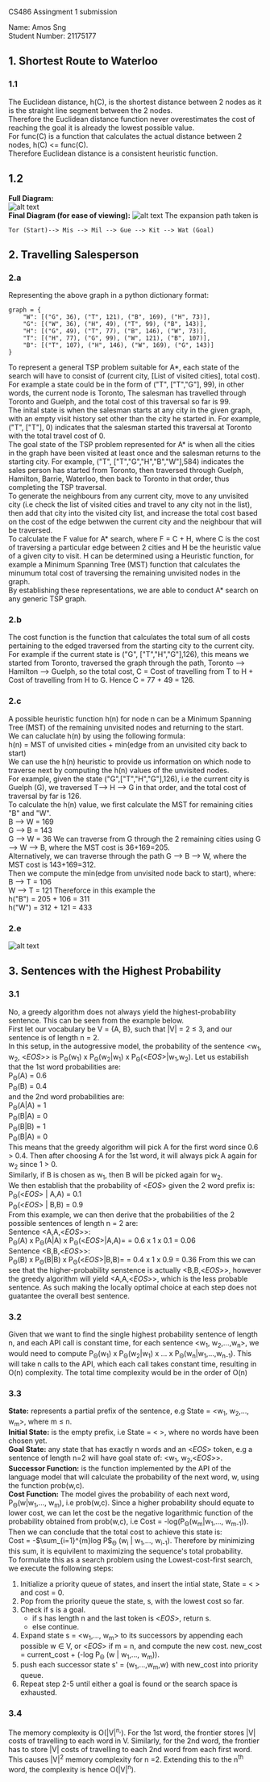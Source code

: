 CS486 Assingment 1 submission

Name: Amos Sng  
Student Number: 21175177

## 1. Shortest Route to Waterloo

### 1.1
The Euclidean distance, h(C), is the shortest distance between 2 nodes as it is the straight line segment between the 2 nodes.  
Therefore the Euclidean distance function never overestimates the cost of reaching the goal it is already the lowest possible value.  
For func(C) is a function that calculates the actual distance between 2 nodes, h(C) <= func(C).  
Therefore Euclidean distance is a consistent heuristic function.

## 1.2
**Full Diagram:**   
![alt text](diagrams/Assignment1Q1.2FullDiagram.png)  
**Final Diagram (for ease of viewing):**
![alt text](diagrams/Assignment1Q1.2FinalDiag.png)
The expansion path taken is
```
Tor (Start)--> Mis --> Mil --> Gue --> Kit --> Wat (Goal)
```

## 2. Travelling Salesperson

### 2.a
Representing the above graph in a python dictionary format:

```
graph = {
    "W": [("G", 36), ("T", 121), ("B", 169), ("H", 73)],
    "G": [("W", 36), ("H", 49), ("T", 99), ("B", 143)],
    "H": [("G", 49), ("T", 77), ("B", 146), ("W", 73)],
    "T": [("H", 77), ("G", 99), ("W", 121), ("B", 107)],
    "B": [("T", 107), ("H", 146), ("W", 169), ("G", 143)]
}
```
To represent a general TSP problem suitable for A*, each state of the search will have to consist of (current city, [List of visited cities], total cost). For example a state could be in the form of ("T", ["T","G"], 99), in other words, the current node is Toronto, The salesman has travelled through Toronto and Guelph, and the total cost of this traversal so far is 99.  
The inital state is when the salesman starts at any city in the given graph, with an empty visit history set other than the city he started in. For example, ("T", ["T"], 0) indicates that the salesman started this traversal at Toronto with the total travel cost of 0.  
The goal state of the TSP problem represented for A* is when all the cities in the graph have been visited at least once and the salesman returns to the starting city. For example, ("T", ["T","G","H","B","W"],584) indicates the sales person has started from Toronto, then traversed through Guelph, Hamilton, Barrie, Waterloo, then back to Toronto in that order, thus completing the TSP traversal.  
To generate the neighbours from any current city, move to any unvisited city (i.e check the list of visited cities and travel to any city not in the list), then add that city into the visited city list, and increase the total cost based on the cost of the edge betwwen the current city and the neighbour that will be traversed.  
To calculate the F value for A* search, where F = C + H, where C is the cost of traversing a particular edge between 2 cities and H be the heuristic value of a given city to visit. H can be determined using a Heuristic function, for example a Minimum Spanning Tree (MST) function that calculates the minumum total cost of traversing the remaining unvisited nodes in the graph.  
By establishing these representations, we are able to conduct A* search on any generic TSP graph.

### 2.b 
The cost function is the function that calculates the total sum of all costs pertaining to the edged traversed from the starting city to the current city.  
For example if the current state is ("G", ["T","H","G"],126), this means we started from Toronto, traversed the graph through the path, Toronto --> Hamilton --> Guelph, so the total cost, C = Cost of travelling from T to H + Cost of travelling from H to G. Hence C = 77 + 49 = 126.

### 2.c  
A possible heuristic function h(n) for node n can be a Minimum Spanning Tree (MST) of the remaining unvisited nodes and returning to the start.  
We can caluclate h(n) by using the following formula:  
h(n) = MST of unvisited cities + min(edge from an unvisited city back to start)  
We can use the h(n) heuristic to provide us information on which node to traverse next by computing the h(n) values of the unvisited nodes.  
For example, given the state ("G",["T","H","G"],126), i.e the current city is Guelph (G), we traversed T--> H --> G in that order, and the total cost of traversal by far is 126.  
To calculate the h(n) value, we first calculate the MST for remaining cities "B" and "W".  
B --> W = 169  
G --> B = 143  
G --> W = 36
We can traverse from G through the 2 remaining cities using G --> W --> B, where the MST cost is 36+169=205.  
Alternatively, we can traverse through the path G --> B --> W, where the MST cost is 143+169=312.  
Then we compute the min(edge from unvisited node back to start), where:  
B --> T = 106  
W --> T = 121
Thereforce in this example the  
h("B") = 205 + 106 = 311  
h("W") = 312 + 121 = 433  

### 2.e  
![alt text](diagrams/Assignment2Qe.png)

## 3. Sentences with the Highest Probability
### 3.1 
No, a greedy algorithm does not always yield the highest-probability sentence. This can be seen from the example below.  
First let our vocabulary be V = {A, B}, such that |V| = 2 $\le$ 3, and our sentence is of length n = 2.  
In this setup, in the autogressive model, the probability of the sentence <w<sub>1</sub>, w<sub>2</sub>, <$EOS$>> is P<sub>Θ</sub>(w<sub>1</sub>) x P<sub>Θ</sub>(w<sub>2</sub>|w<sub>1</sub>) x P<sub>Θ</sub>(<$EOS$>|w<sub>1</sub>,w<sub>2</sub>).
Let us estabilish that the 1st word probabilities are:  
P<sub>Θ</sub>(A) = 0.6  
P<sub>Θ</sub>(B) = 0.4  
and the 2nd word probabilities are:  
P<sub>Θ</sub>(A|A) = 1   
P<sub>Θ</sub>(B|A) = 0   
P<sub>Θ</sub>(B|B) = 1  
P<sub>Θ</sub>(B|A) = 0  
This means that the greedy algorithm will pick A for the first word since 0.6 > 0.4. Then after choosing A for the 1st word, it will always pick A again for w<sub>2</sub> since 1 > 0.  
Similarly, if B is chosen as w<sub>1</sub>, then B will be picked again for w<sub>2</sub>.  
We then establish that the probability of <$EOS$> given the 2 word prefix is:  
P<sub>Θ</sub>(<$EOS$> | A,A) = 0.1  
P<sub>Θ</sub>(<$EOS$> | B,B) = 0.9  
From this example, we can then derive that the probabilities of the 2 possible sentences of length n = 2 are:  
Sentence <A,A,<$EOS$>>:  
P<sub>Θ</sub>(A) x P<sub>Θ</sub>(A|A) x P<sub>Θ</sub>(<$EOS$>|A,A)= = 0.6 x 1 x 0.1 = 0.06  
Sentence <B,B,<$EOS$>>:  
P<sub>Θ</sub>(B) x P<sub>Θ</sub>(B|B) x P<sub>Θ</sub>(<$EOS$>|B,B)= = 0.4 x 1 x 0.9 = 0.36
From this we can see that the higher-probability senstence is actually <B,B,<$EOS$>>, however the greedy algorithm will yield <A,A,<$EOS$>>, which is the less probable sentence. As such making the locally optimal choice at each step does not guatantee the overall best sentence.

### 3.2  
Given that we want to find the single highest probability sentence of length n, and each API call is constant time, for each sentence <w<sub>1</sub>, w<sub>2</sub>,...,w<sub>n</sub>>, we would need to compute P<sub>Θ</sub>(w<sub>1</sub>) x P<sub>Θ</sub>(w<sub>2</sub>|w<sub>1</sub>) x ... x P<sub>Θ</sub>(w<sub>n</sub>|w<sub>1</sub>,...,w<sub>n-1</sub>). This will take n calls to the API, which each call takes constant time, resulting in O(n) complexity.
The total time complexity would be in the order of O(n)

### 3.3
**State:** represents a partial prefix of the sentence, e.g State = <w<sub>1</sub>, w<sub>2</sub>,..., w<sub>m</sub>>, where m $\le$ n.  
**Initial State:** is the empty prefix, i.e State = < >, where no words have been chosen yet.  
**Goal State:** any state that has exactly n words and an <$EOS$> token, e.g a sentence of length n=2 will have goal state of: <w<sub>1</sub>, w<sub>2</sub>,<$EOS$>>.  
**Successor Function:** is the function implemented by the API of the language model that will calculate the probability of the next word, w, using the function prob(w,c).  
**Cost Function:** The model gives the probability of each next word, P<sub>Θ</sub>(w|w<sub>1</sub>,..., w<sub>m</sub>), i.e prob(w,c). Since a higher probability should equate to lower cost, we can let the cost be the negative logarithmic function of the probability obtained from prob(w,c), i.e Cost = -log(P<sub>Θ</sub>(w<sub>m</sub>|w<sub>1</sub>,..., w<sub>m-1</sub>)).  
Then we can conclude that the total cost to achieve this state is:  
Cost = -$\sum_{i=1}^{m}log P$<sub>Θ</sub> (w<sub>i</sub> | w<sub>1</sub>,..., w<sub>i-1</sub>).
Therefore by minimizing this sum, it is equivilent to maximizing the sequence's total probability.  
To formulate this as a search problem using the Lowest-cost-first search, we execute the following steps:  
1. Initialize a priority queue of states, and insert the intial state, State = < > and cost = 0.
2. Pop from the priority queue the state, s, with the lowest cost so far.  
3. Check if s is a goal.
    - if s has length n and the last token is <$EOS$>, return s.
    - else continue.
4. Expand state s = <w<sub>1</sub>,..., w<sub>m</sub>> to its successors by appending each possible w $\in$ V, or <$EOS$> if m = n, and compute the new cost. new_cost = current_cost + (-log P<sub>Θ</sub> (w | w<sub>1</sub>,..., w<sub>m</sub>)).  
5. push each successor state s' = (w<sub>1</sub>,...,w<sub>m</sub>,w) with new_cost into priority queue.  
6. Repeat step 2-5 until either a goal is found or the search space is exhausted.  

### 3.4  
The memory complexity is O(|V|<sup>n,</sup>). For the 1st word, the frontier stores |V| costs of travelling to each word in V. Similarly, for the 2nd word, the frontier has to store |V| costs of travelling to each 2nd word from each first word. This causes |V|<sup>2</sup> memory complexity for n =2. Extending this to the n<sup>th</sup> word, the complexity is hence O(|V|<sup>n</sup>).  




